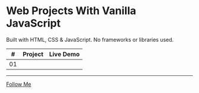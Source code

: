 # Web Projects With Vanilla JavaScript

Built with HTML, CSS & JavaScript. No frameworks or libraries used.

|  #  | Project | Live Demo |
| :-: | :-----: | :-------: |
| 01  |         |           |

---
[Follow Me](https://linktr.ee/roysunanda)
